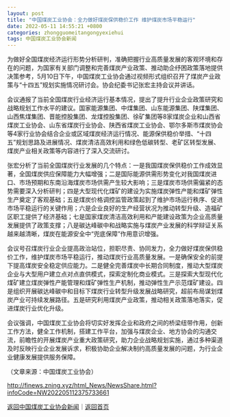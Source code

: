```yaml
---
layout: post
title: "中国煤炭工业协会：全力做好煤炭保供稳价工作 维护煤炭市场平稳运行"
date: 2022-05-11 14:55:21 +0800
categories: zhongguomeitangongyexiehui
tags: 中国煤炭工业协会新闻
---
```

<p>为做好全国煤炭经济运行形势分析研判，准确把握行业高质量发展的客观环境和存在的问题，为国家有关部门调整和完善煤炭产业政策、推动助企纾困政策落地提供决策参考，5月10日下午，中国煤炭工业协会通过视频形式组织召开了煤炭产业政策与“十四五”规划实施情况研讨会。协会纪委书记张宏主持会议并讲话。</p><p>会议通报了当前全国煤炭行业经济运行基本情况，提出了提升行业企业政策研究和战略规划工作水平的建议。国家能源集团、中煤集团、山东能源集团、陕煤集团、山西焦煤集团、晋能控股集团、龙煤控股集团、徐矿集团等8家煤炭企业和山西省煤炭工业协会、山东省煤炭行业协会、陕西省煤炭工业协会、鄂尔多斯市煤炭协会等4家行业协会结合企业或区域煤炭经济运行情况、能源保供稳价举措、“十四五”规划思路及进展情况、煤炭清洁高效利用和绿色低碳转型、老矿区转型发展、煤炭产业相关政策等内容进行了深入交流研讨。</p><p>张宏分析了当前全国煤炭行业发展的几个特点：一是我国煤炭保供稳价工作成效显著，全国煤炭供应保障能力大幅增强；二是国际能源供需形势变化对我国煤炭进口、市场预期和东南沿海煤炭市场供需产生较大影响；三是煤炭市场供需偏紧的态势需要深入分析研判；四是大型现代化煤矿的建设为实施煤炭弹性产能和煤矿弹性生产奠定了客观基础；五是煤炭价格调控监管政策起到了维护市场运行秩序、促进市场平稳运行的关键作用；六是企业良好的生产经营状况为推动转型升级、造福矿区职工提供了经济基础；七是国家煤炭清洁高效利用和产能建设政策为企业高质量发展提供了政策支撑；八是碳达峰碳中和战略实施与煤炭产业发展的科学辩证关系越来越清晰，煤炭在能源安全中“兜底保障”作用意识增强。</p><p>会议号召煤炭行业企业提高政治站位，担职尽责、协同发力，全力做好煤炭保供稳价工作，维护煤炭市场平稳运行，推动煤炭行业高质量发展。一是确保安全的前提下提高煤炭安全稳定供应能力。二是健全完善煤炭中长期合同制度，推动大型煤炭企业与大型用户建立点对点直供模式，探索定制化商业模式。三是探索大型现代化煤矿建立煤炭弹性产能管理和煤矿弹性生产机制，推动弹性生产示范煤矿建设。四是组织开展碳达峰碳中和目标下煤炭行业转型升级发展战略研究，超前布局谋划煤炭产业可持续发展路径。五是研究利用煤炭产业政策，推动相关政策落地落实，促进煤炭行业优化升级。</p><p>会议强调，中国煤炭工业协会将切实好发挥企业和政府之间的桥梁纽带作用，创新工作方法，健全工作机制，搭建工作平台，加强与煤炭企业、地方协会的沟通交流，前瞻性的开展煤炭产业重大政策研究，助力企业战略规划实施，通过多种渠道及时反映行业企业发展诉求，积极协助企业解决制约高质量发展的问题，为行业企业健康发展提供服务保障。</p><p class="em_media">（文章来源：中国煤炭工业协会）</p>

<http://finews.zning.xyz/html_News/NewsShare.html?infoCode=NW202205112375733661>

[返回中国煤炭工业协会新闻](//finews.withounder.com/category/zhongguomeitangongyexiehui.html)｜[返回首页](//finews.withounder.com/)